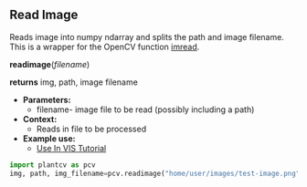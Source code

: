 ## Read Image

Reads image into numpy ndarray and splits the path and image filename. This is a wrapper for the OpenCV function [imread](http://docs.opencv.org/modules/highgui/doc/reading_and_writing_images_and_video.html).

**readimage**(*filename*)

**returns** img, path, image filename

- **Parameters:**
    - filename- image file to be read (possibly including a path)
- **Context:**
    - Reads in file to be processed
- **Example use:**
    - [Use In VIS Tutorial](vis_tutorial.md) 

```python
import plantcv as pcv      
img, path, img_filename=pcv.readimage("home/user/images/test-image.png")
```
